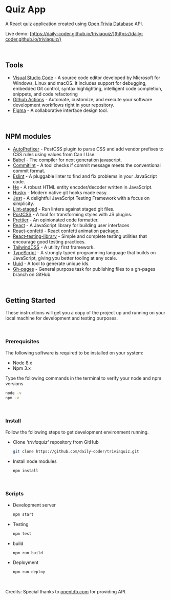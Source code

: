 # Quiz App

A React quiz application created using [Open Trivia Database](https://opentdb.com/) API.

Live demo: [https://daily-coder.github.io/triviaquiz/](https://daily-coder.github.io/triviaquiz/)

<br />

## Tools

- [Visual Studio Code](https://code.visualstudio.com/) - A source code editor developed by Microsoft for Windows, Linux and macOS. It includes support for debugging, embedded Git control, syntax highlighting, intelligent code completion, snippets, and code refactoring
- [Github Actions](https://docs.github.com/en/actions) - Automate, customize, and execute your software development workflows right in your repository.
- [Figma](https://www.figma.com/) - A collaborative interface design tool.

<br />

## NPM modules

- [AutoPrefixer](https://github.com/postcss/autoprefixer) - PostCSS plugin to parse CSS and add vendor prefixes to CSS rules using values from Can I Use.
- [Babel](https://babeljs.io) - The compiler for next generation javascript.
- [Commitlint](https://commitlint.js.org) - A tool checks if commit message meets the conventional commit format.
- [Eslint](https://eslint.org/) - A pluggable linter to find and fix problems in your JavaScript code.
- [He](https://github.com/mathiasbynens/he) - A robust HTML entity encoder/decoder written in JavaScript.
- [Husky](https://typicode.github.io/husky) - Modern native git hooks made easy.
- [Jest](https://jestjs.io) - A delightful JavaScript Testing Framework with a focus on simplicity.
- [Lint-staged](https://github.com/okonet/lint-staged) - Run linters against staged git files.
- [PostCSS](https://github.com/postcss/postcss) - A tool for transforming styles with JS plugins.
- [Prettier](https://prettier.io) - An opinionated code formatter.
- [React](https://reactjs.org) - A JavaScript library for building user interfaces
- [React-confetti](https://github.com/alampros/react-confetti) - React confetti animation package.
- [React-testing-library](https://testing-library.com) - Simple and complete testing utilities that encourage good testing practices.
- [TailwindCSS](https://tailwindcss.com) - A utility first framework.
- [TypeScript](https://www.typescriptlang.org/) - A strongly typed programming language that builds on JavaScript, giving you better tooling at any scale.
- [Uuid](https://github.com/uuidjs/uuid) - A tool to generate unique ids.
- [Gh-pages](https://github.com/tschaub/gh-pages) - General purpose task for publishing files to a gh-pages branch on GitHub.

<br />

## Getting Started

These instructions will get you a copy of the project up and running on your local machine for development and testing purposes.

<br />

### Prerequisites

The following software is required to be installed on your system:

- Node 8.x
- Npm 3.x

Type the following commands in the terminal to verify your node and npm versions

```bash
node -v
npm -v
```

<br />

### Install

Follow the following steps to get development environment running.

- Clone _'triviaquiz'_ repository from GitHub

  ```bash
  git clone https://github.com/daily-coder/triviaquiz.git
  ```

- Install node modules

  ```bash
  npm install
  ```

<br />

### Scripts

- Development server

  ```bash
  npm start
  ```

- Testing

  ```bash
  npm test
  ```

- build

  ```bash
  npm run build
  ```

- Deployment

  ```bash
  npm run deploy
  ```

<br />

Credits:
Special thanks to [opentdb.com](https://opentdb.com/) for providing API.
